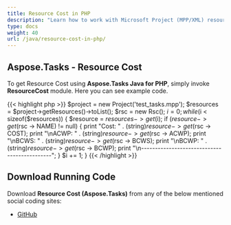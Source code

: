 ```yaml
---
title: Resource Cost in PHP
description: "Learn how to work with Microsoft Project (MPP/XML) resource costs using Aspose.Tasks Java for PHP."
type: docs
weight: 40
url: /java/resource-cost-in-php/
---
```


## **Aspose.Tasks - Resource Cost**
To get Resource Cost using **Aspose.Tasks Java for PHP**, simply invoke **ResourceCost** module. Here you can see example code.

{{< highlight php >}}
$project = new Project('test_tasks.mpp');
$resources = $project->getResources()->toList();
$rsc = new Rsc();
$i = 0;
while ($i < sizeof($resources))
{
    $resource = $resources -> get($i);
    if ($resource -> get($rsc -> NAME) != null) {
        print "Cost: " . (string)$resource -> get($rsc -> COST);
        print "\nACWP: " . (string)$resource -> get($rsc -> ACWP);
        print "\nBCWS: " . (string)$resource -> get($rsc -> BCWS);
        print "\nBCWP: " . (string)$resource -> get($rsc -> BCWP);
        print "\n---------------------------------------------";
    }
    $i += 1;
}
{{< /highlight >}}

## **Download Running Code**
Download **Resource Cost (Aspose.Tasks)** from any of the below mentioned social coding sites:

- [GitHub](https://github.com/aspose-tasks/Aspose.Tasks-for-Java/blob/master/Plugins/Aspose_Tasks_Java_for_PHP/src/aspose/tasks/WorkingWithResources/ResourceCost.php)
